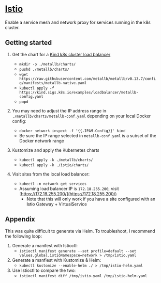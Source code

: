 
# [Istio](https://istio.io/latest/)

Enable a service mesh and network proxy for services running in the k8s cluster.

## Getting started

1. Get the chart for a [Kind k8s cluster load balancer](https://kind.sigs.k8s.io/docs/user/loadbalancer/)
    - `mkdir -p ./metallb/charts/`
    - `pushd ./metallb/charts/`
    - `wget https://raw.githubusercontent.com/metallb/metallb/v0.13.7/config/manifests/metallb-native.yaml`
    - `kubectl apply -f https://kind.sigs.k8s.io/examples/loadbalancer/metallb-config.yaml`
    - `popd`

2. You may need to adjust the IP address range in `./metallb/charts/metallb-conf.yaml` depending on your local Docker config:
    - `docker network inspect -f '{{.IPAM.Config}}' kind`
    - Be sure the IP range selected in `metallb-conf.yaml` is a subset of the Docker network range

3. Kustomize and apply the Kubernetes charts
    - `kubectl apply -k ./metallb/charts/`
    - `kubectl apply -k ./istio/charts/`

4. Visit sites from the local load balancer:
    - `kubectl -n network get services`
    - Assuming load balancer IP is `172.18.255.200`, visit [https://172.18.255.200/](https://172.18.255.200/)
        + Note that this will only work if you have a site configured with an Istio Gateway + VirtualService

## Appendix

This was quite difficult to generate via Helm. To troubleshoot, I recommend the following loop:

1. Generate a manifest with Istioctl:
    - `istioctl manifest generate --set profile=default --set values.global.istioNamespace=network > /tmp/istio.yaml`
2. Generate a manfiest with Kustomize & Helm:
    - `kubectl kustomize --enable-helm ./ > /tmp/istio-helm.yaml`
3. Use Istioctl to compare the two:
    - `istioctl manifest diff /tmp/istio.yaml /tmp/istio-helm.yaml`
